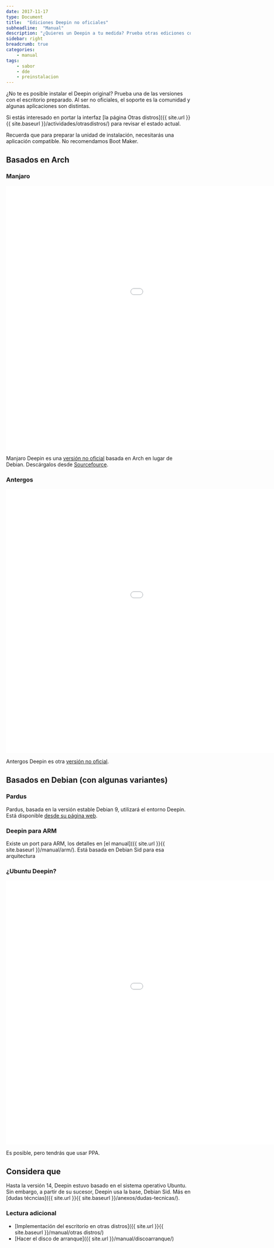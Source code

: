 ```yaml
---
date: 2017-11-17
type: Document
title:  "Ediciones Deepin no oficiales"
subheadline:  "Manual"
description: "¿Quieres un Deepin a tu medida? Prueba otras ediciones con Deepin preinstalado"
sidebar: right
breadcrumb: true
categories:
    - manual
tags:
    - sabor
    - dde
    - preinstalacion
---
```

¿No te es posible instalar el Deepin original? Prueba una de las versiones con el escritorio preparado. Al ser no oficiales, el soporte es la comunidad y algunas aplicaciones son distintas.

Si estás interesado en portar la interfaz [la página Otras distros]({{ site.url }}{{ site.baseurl }}/actividades/otrasdistros/) para revisar el estado actual.

Recuerda que para preparar la unidad de instalación, necesitarás una aplicación compatible. No recomendamos Boot Maker.

## Basados en Arch
### Manjaro
<div class="flex-video">
        <iframe width="1280" height="720" src="//www.youtube.com/embed/q_DK40QNU98" frameborder="0" allowfullscreen></iframe>
</div>

Manjaro Deepin es una [versión no oficial](https://manjaro.github.io/Manjaro-Deepin-released/) basada en Arch en lugar de Debian. Descárgalos desde [Sourcefource](https://sourceforge.net/projects/manjaro-deepin/).

### Antergos
<div class="flex-video">
        <iframe width="1280" height="720" src="//www.youtube.com/embed/rsee-8Qjb4E" frameborder="0" allowfullscreen></iframe>
</div>

Antergos Deepin es otra [versión no oficial](https://antergoscommunityeditions.wordpress.com/2017/08/08/antergos-deepin/).

## Basados en Debian (con algunas variantes)
### Pardus
Pardus, basada en la versión estable Debian 9, utilizará el entorno Deepin. Está disponible [desde su página web](http://www.pardus.org.tr/).

### Deepin para ARM
Existe un port para ARM, los detalles en [el manual]({{ site.url }}{{ site.baseurl }}/manual/arm/). Está basada en Debian Sid para esa arquitectura

### ¿Ubuntu Deepin?
<div class="flex-video">
        <iframe width="1280" height="720" src="//www.youtube.com/embed/6b8AQWxiaqw" frameborder="0" allowfullscreen></iframe>
</div>

Es posible, pero tendrás que usar PPA.

## Considera que
Hasta la versión 14, Deepin estuvo basado en el sistema operativo Ubuntu. Sin embargo, a partir de su sucesor, Deepin usa la base, Debian Sid. Más en [dudas técncias]({{ site.url }}{{ site.baseurl }}/anexos/dudas-tecnicas/).

### Lectura adicional

* [Implementación del escritorio en otras distros]({{ site.url }}{{ site.baseurl }}/manual/otras distros/)
* [Hacer el disco de arranque]({{ site.url }}/manual/discoarranque/)




